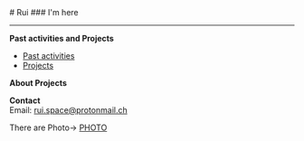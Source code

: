 <title>
Rui's HOMEPAGE
</title> 
# Rui
### I'm here

---
**Past activities and Projects**
- [Past activities](page1.md)
- [Projects](https://jackiegreenwifi.github.io/jackiewiki/)

**About Projects**


  
**Contact**  
Email: rui.space@protonmail.ch


There are Photo→
   [PHOTO](page5.md)






